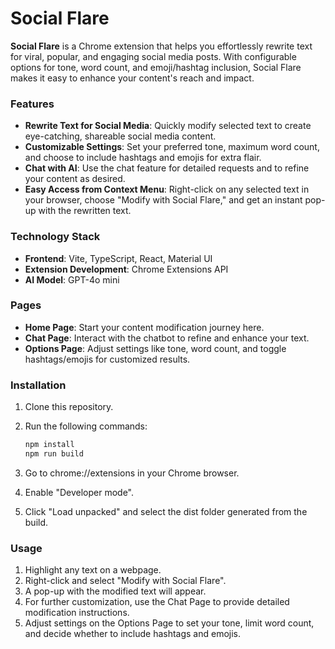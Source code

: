 # Social Flare

**Social Flare** is a Chrome extension that helps you effortlessly rewrite text for viral, popular, and engaging social media posts. With configurable options for tone, word count, and emoji/hashtag inclusion, Social Flare makes it easy to enhance your content's reach and impact.

### Features

- **Rewrite Text for Social Media**: Quickly modify selected text to create eye-catching, shareable social media content.
- **Customizable Settings**: Set your preferred tone, maximum word count, and choose to include hashtags and emojis for extra flair.
- **Chat with AI**: Use the chat feature for detailed requests and to refine your content as desired.
- **Easy Access from Context Menu**: Right-click on any selected text in your browser, choose "Modify with Social Flare," and get an instant pop-up with the rewritten text.

### Technology Stack

- **Frontend**: Vite, TypeScript, React, Material UI
- **Extension Development**: Chrome Extensions API
- **AI Model**: GPT-4o mini

### Pages

- **Home Page**: Start your content modification journey here.
- **Chat Page**: Interact with the chatbot to refine and enhance your text.
- **Options Page**: Adjust settings like tone, word count, and toggle hashtags/emojis for customized results.

### Installation

1. Clone this repository.
2. Run the following commands:

   ```bash
   npm install
   npm run build
    ```

3. Go to chrome://extensions in your Chrome browser.
4. Enable "Developer mode".
5. Click "Load unpacked" and select the dist folder generated from the build.

### Usage
1. Highlight any text on a webpage.
2. Right-click and select "Modify with Social Flare".
3. A pop-up with the modified text will appear.
4. For further customization, use the Chat Page to provide detailed modification instructions.
5. Adjust settings on the Options Page to set your tone, limit word count, and decide whether to include hashtags and emojis.